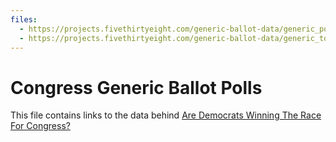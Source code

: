 ```yaml
---
files:
  - https://projects.fivethirtyeight.com/generic-ballot-data/generic_polllist.csv
  - https://projects.fivethirtyeight.com/generic-ballot-data/generic_topline.csv
---
```

# Congress Generic Ballot Polls

This file contains links to the data behind [Are Democrats Winning The Race For Congress?](https://projects.fivethirtyeight.com/congress-generic-ballot-polls/)
